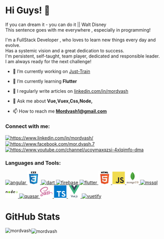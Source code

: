 <h1>Hi Guys! 👋</h1>
<p>
  If you can dream it - you can do it || Walt Disney <br>
This sentence goes with me everywhere , especially in programming!

I'm a FullStack Developer , who loves to learn new things every day and evolve.<br>
Has a systemic vision and a great dedication to success.<br>
I'm persistent, self-taught, team player, dedicated and responsible leader.<br>
I am always ready for the next challenge!
</p>

<!-- <p align="left"> <img src="https://komarev.com/ghpvc/?username=mordvash&label=Profile%20views&color=0e75b6&style=flat" alt="mordvash" /> </p> -->

<!-- <p align="left"> <a href="https://github.com/ryo-ma/github-profile-trophy"><img src="https://github-profile-trophy.vercel.app/?username=mordvash" alt="mordvash" /></a> </p> -->

- 🔭 I’m currently working on [Just-Train](https://github.com/MorDvash/just_train)

- 🌱 I’m currently learning **Flutter**

- 📝 I regularly write articles on [linkedin.com/in/mordvash](linkedin.com/in/mordvash)

- 💬 Ask me about **Vue,Vuex,Css,Node,**

- 📫 How to reach me **Mordvash1@gmail.com**

<h3 align="left">Connect with me:</h3>
<p align="left">
<a href="https://www.linkedin.com/in/mordvash/" target="blank"><img align="center" src="https://raw.githubusercontent.com/rahuldkjain/github-profile-readme-generator/master/src/images/icons/Social/linked-in-alt.svg" alt="https://www.linkedin.com/in/mordvash/" height="30" width="40" /></a>
<a href="https://www.facebook.com/mor.dvash.7" target="blank"><img align="center" src="https://raw.githubusercontent.com/rahuldkjain/github-profile-readme-generator/master/src/images/icons/Social/facebook.svg" alt="https://www.facebook.com/mor.dvash.7" height="30" width="40" /></a>
<a href="https://www.youtube.com/channel/UCoYmaXqzsI-4xlQiMfO-dmA" target="blank"><img align="center" src="https://raw.githubusercontent.com/rahuldkjain/github-profile-readme-generator/master/src/images/icons/Social/youtube.svg" alt="https://www.youtube.com/channel/ucoymaxqzsi-4xlqimfo-dma" height="30" width="40" /></a>
</p>

<h3 align="left">Languages and Tools:</h3>
<p align="left"> <a href="https://angular.io" target="_blank"> <img src="https://angular.io/assets/images/logos/angular/angular.svg" alt="angular" width="40" height="40"/> </a> <a href="https://www.w3schools.com/css/" target="_blank"> <img src="https://raw.githubusercontent.com/devicons/devicon/master/icons/css3/css3-original-wordmark.svg" alt="css3" width="40" height="40"/> </a> <a href="https://dart.dev" target="_blank"> <img src="https://www.vectorlogo.zone/logos/dartlang/dartlang-icon.svg" alt="dart" width="40" height="40"/> </a> <a href="https://firebase.google.com/" target="_blank"> <img src="https://www.vectorlogo.zone/logos/firebase/firebase-icon.svg" alt="firebase" width="40" height="40"/> </a> <a href="https://flutter.dev" target="_blank"> <img src="https://www.vectorlogo.zone/logos/flutterio/flutterio-icon.svg" alt="flutter" width="40" height="40"/> </a> <a href="https://www.w3.org/html/" target="_blank"> <img src="https://raw.githubusercontent.com/devicons/devicon/master/icons/html5/html5-original-wordmark.svg" alt="html5" width="40" height="40"/> </a> <a href="https://developer.mozilla.org/en-US/docs/Web/JavaScript" target="_blank"> <img src="https://raw.githubusercontent.com/devicons/devicon/master/icons/javascript/javascript-original.svg" alt="javascript" width="40" height="40"/> </a> <a href="https://www.mongodb.com/" target="_blank"> <img src="https://raw.githubusercontent.com/devicons/devicon/master/icons/mongodb/mongodb-original-wordmark.svg" alt="mongodb" width="40" height="40"/> </a> <a href="https://www.microsoft.com/en-us/sql-server" target="_blank"> <img src="https://www.svgrepo.com/show/303229/microsoft-sql-server-logo.svg" alt="mssql" width="40" height="40"/> </a> <a href="https://nodejs.org" target="_blank"> <img src="https://raw.githubusercontent.com/devicons/devicon/master/icons/nodejs/nodejs-original-wordmark.svg" alt="nodejs" width="40" height="40"/> </a> <a href="https://quasar.dev/" target="_blank"> <img src="https://cdn.quasar.dev/logo/svg/quasar-logo.svg" alt="quasar" width="40" height="40"/> </a> <a href="https://sass-lang.com" target="_blank"> <img src="https://raw.githubusercontent.com/devicons/devicon/master/icons/sass/sass-original.svg" alt="sass" width="40" height="40"/> </a> <a href="https://www.typescriptlang.org/" target="_blank"> <img src="https://raw.githubusercontent.com/devicons/devicon/master/icons/typescript/typescript-original.svg" alt="typescript" width="40" height="40"/> </a> <a href="https://vuejs.org/" target="_blank"> <img src="https://raw.githubusercontent.com/devicons/devicon/master/icons/vuejs/vuejs-original-wordmark.svg" alt="vuejs" width="40" height="40"/> </a> <a href="https://vuetifyjs.com/en/" target="_blank"> <img src="https://bestofjs.org/logos/vuetify.svg" alt="vuetify" width="40" height="40"/> </a> </p>


<h1>GitHub Stats</h1>
<p><img align="left" src="https://github-readme-stats.vercel.app/api/top-langs?username=mordvash&show_icons=true&locale=en&layout=compact" alt="mordvash" /> <img align="center" src="https://github-readme-stats.vercel.app/api?username=mordvash&show_icons=true&locale=en" alt="mordvash" />
</p>

